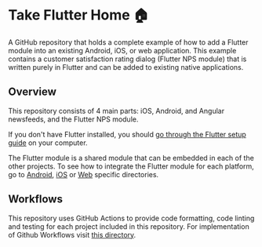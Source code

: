 # Take Flutter Home 🏠

A GitHub repository that holds a complete example of how to add a Flutter module into an existing Android, iOS, or web application.
This example contains a customer satisfaction rating dialog (Flutter NPS module) that is written purely in Flutter and can be added to existing native applications.

## Overview

This repository consists of 4 main parts: iOS, Android, and Angular newsfeeds, and the Flutter NPS module.

If you don't have Flutter installed, you should [go through the Flutter setup guide](https://docs.flutter.dev/get-started/install) on your computer.

The Flutter module is a shared module that can be embedded in each of the other projects. To see how to integrate the Flutter module for each platform, go to [Android](https://github.com/VGVentures/take-flutter-home/tree/main/newsfeed_android/README.md), [iOS](https://github.com/VGVentures/take-flutter-home/tree/main/newsfeed_ios/README.md) or [Web](https://github.com/VGVentures/take-flutter-home/tree/main/newsfeed_angular/README.md) specific directories.

## Workflows

This repository uses GitHub Actions to provide code formatting, code linting and testing for each project included in this repository. For implementation of Github Workflows visit [this directory](https://github.com/VGVentures/take-flutter-home/tree/main/.github/workflows).
